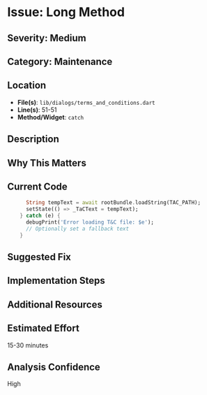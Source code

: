 # Issue: Long Method

## Severity: Medium

## Category: Maintenance

## Location
- **File(s)**: `lib/dialogs/terms_and_conditions.dart`
- **Line(s)**: 51-51
- **Method/Widget**: `catch`

## Description


## Why This Matters


## Current Code
```dart
      String tempText = await rootBundle.loadString(TAC_PATH);
      setState(() => _TaCText = tempText);
    } catch (e) {
      debugPrint('Error loading T&C file: $e');
      // Optionally set a fallback text
    }
```

## Suggested Fix


## Implementation Steps


## Additional Resources


## Estimated Effort
15-30 minutes

## Analysis Confidence
High
